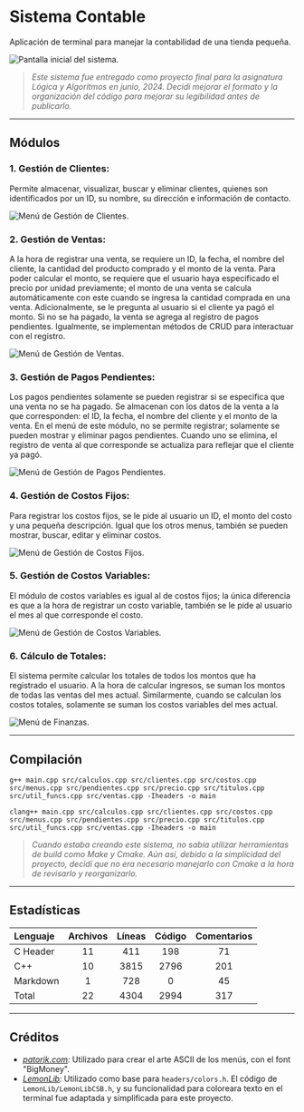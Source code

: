 # Sistema Contable

Aplicación de terminal para manejar la contabilidad de una tienda pequeña.

![Pantalla inicial del sistema.](./assets/menu-inicial.png "Pantalla inicial del sistema.")

> *Este sistema fue entregado como proyecto final para la asignatura Lógica y Algoritmos en junio, 2024. Decidí mejorar el formato y la organización del código para mejorar su legibilidad antes de publicarlo.*

---

## Módulos

### 1. Gestión de Clientes:

Permite almacenar, visualizar, buscar y eliminar clientes, quienes son identificados por un ID, su nombre, su dirección e información de contacto.

![Menú de Gestión de Clientes.](./assets/menu-clientes.png "Menú de Gestión de Clientes.")

### 2. Gestión de Ventas:

A la hora de registrar una venta, se requiere un ID, la fecha, el nombre del cliente, la cantidad del producto comprado y el monto de la venta. Para poder calcular el monto, se requiere que el usuario haya especificado el precio por unidad previamente; el monto de una venta se calcula automáticamente con este cuando se ingresa la cantidad comprada en una venta. Adicionalmente, se le pregunta al usuario si el cliente ya pagó el monto. Si no se ha pagado, la venta se agrega al registro de pagos pendientes. Igualmente, se implementan métodos de CRUD para interactuar con el registro.

![Menú de Gestión de Ventas.](./assets/menu-ventas.png "Menú de Gestión de Ventas.")

### 3. Gestión de Pagos Pendientes:

Los pagos pendientes solamente se pueden registrar si se especifica que una venta no se ha pagado. Se almacenan con los datos de la venta a la que corresponden: el ID, la fecha, el nombre del cliente y el monto de la venta. En el menú de este módulo, no se permite registrar; solamente se pueden mostrar y eliminar pagos pendientes. Cuando uno se elimina, el registro de venta al que corresponde se actualiza para reflejar que el cliente ya pagó.

![Menú de Gestión de Pagos Pendientes.](./assets/menu-pendientes.png "Menú de Gestión de Pagos Pendientes.")

### 4. Gestión de Costos Fijos:

Para registrar los costos fijos, se le pide al usuario un ID, el monto del costo y una pequeña descripción. Igual que los otros menus, también se pueden mostrar, buscar, editar y eliminar costos.

![Menú de Gestión de Costos Fijos.](./assets/menu-fijos.png "Menú de Gestión de Costos Fijos.")

### 5. Gestión de Costos Variables:

El módulo de costos variables es igual al de costos fijos; la única diferencia es que a la hora de registrar un costo variable, también se le pide al usuario el mes al que corresponde el costo.

![Menú de Gestión de Costos Variables.](./assets/menu-variables.png "Menú de Gestión de Costos Variables.")

### 6. Cálculo de Totales:

El sistema permite calcular los totales de todos los montos que ha registrado el usuario. A la hora de calcular ingresos, se suman los montos de todas las ventas del mes actual. Similarmente, cuando se calculan los costos totales, solamente se suman los costos variables del mes actual.

![Menú de Finanzas.](./assets/menu-finanzas.png "Menú de Finanzas.")

---

## Compilación

```
g++ main.cpp src/calculos.cpp src/clientes.cpp src/costos.cpp src/menus.cpp src/pendientes.cpp src/precio.cpp src/titulos.cpp src/util_funcs.cpp src/ventas.cpp -Iheaders -o main
```

```
clang++ main.cpp src/calculos.cpp src/clientes.cpp src/costos.cpp src/menus.cpp src/pendientes.cpp src/precio.cpp src/titulos.cpp src/util_funcs.cpp src/ventas.cpp -Iheaders -o main
```

> *Cuando estaba creando este sistema, no sabía utilizar herramientas de build como Make y Cmake. Aún así, debido a la simplicidad del proyecto, decidí que no era necesario manejarlo con Cmake a la hora de revisarlo y reorganizarlo.*

---

## Estadísticas

| Lenguaje | Archivos | Líneas | Código | Comentarios |
| :------- | :------: | :----: | :----: | :---------: |
| C Header | 11       | 411    | 198    | 71          |
| C++      | 10       | 3815   | 2796   | 201         |
| Markdown | 1        | 728    | 0      | 45          |
| Total    | 22       | 4304   | 2994   | 317         |

---

## Créditos

* *[patorjk.com](http://patorjk.com/software/taag/):* Utilizado para crear el arte ASCII de los menús, con el font "BigMoney".
* *[LemonLib](https://github.com/sea2horses/LemonLib):* Utilizado como base para ```headers/colors.h```. El código de ```LemonLib/LemonLibCSB.h```, y su funcionalidad para coloreara texto en el terminal fue adaptada y simplificada para este proyecto.
